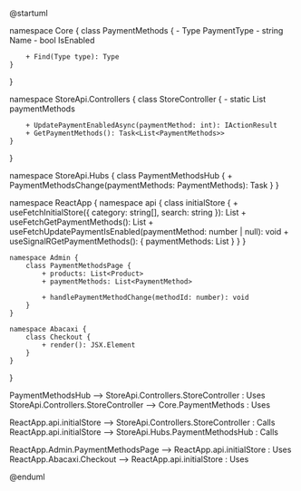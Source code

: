 @startuml

namespace Core {
    class PaymentMethods {
        - Type PaymentType
        - string Name
        - bool IsEnabled

        + Find(Type type): Type
    }
}

namespace StoreApi.Controllers {
    class StoreController {
        - static List<PaymentMethods> paymentMethods

        + UpdatePaymentEnabledAsync(paymentMethod: int): IActionResult
        + GetPaymentMethods(): Task<List<PaymentMethods>>
    }
}

namespace StoreApi.Hubs {
    class PaymentMethodsHub {
        + PaymentMethodsChange(paymentMethods: PaymentMethods): Task
    }
}

namespace ReactApp {
    namespace api {
        class initialStore {
            + useFetchInitialStore({ category: string[], search: string }): List<Product>
            + useFetchGetPaymentMethods(): List<PaymentMethod>
            + useFetchUpdatePaymentIsEnabled(paymentMethod: number | null): void
            + useSignalRGetPaymentMethods(): { paymentMethods: List<PaymentMethod> }
        }
    }

    namespace Admin {
        class PaymentMethodsPage {
            + products: List<Product>
            + paymentMethods: List<PaymentMethod>

            + handlePaymentMethodChange(methodId: number): void
        }
    }

    namespace Abacaxi {
        class Checkout {
            + render(): JSX.Element
        }
    }
}

PaymentMethodsHub --> StoreApi.Controllers.StoreController : Uses
StoreApi.Controllers.StoreController --> Core.PaymentMethods : Uses

ReactApp.api.initialStore --> StoreApi.Controllers.StoreController : Calls
ReactApp.api.initialStore --> StoreApi.Hubs.PaymentMethodsHub : Calls

ReactApp.Admin.PaymentMethodsPage --> ReactApp.api.initialStore : Uses
ReactApp.Abacaxi.Checkout --> ReactApp.api.initialStore : Uses

@enduml
